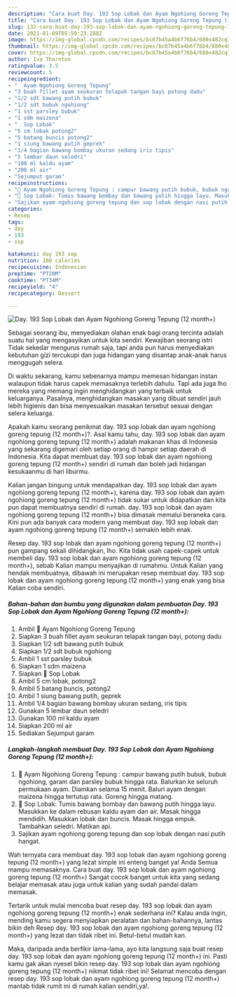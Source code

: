 ```yaml
---
description: "Cara buat Day. 193 Sop Lobak dan Ayam Ngohiong Goreng Tepung (12 month+) Sederhana Untuk Jualan"
title: "Cara buat Day. 193 Sop Lobak dan Ayam Ngohiong Goreng Tepung (12 month+) Sederhana Untuk Jualan"
slug: 132-cara-buat-day-193-sop-lobak-dan-ayam-ngohiong-goreng-tepung-12-month-sederhana-untuk-jualan
date: 2021-01-09T05:59:23.288Z
image: https://img-global.cpcdn.com/recipes/bc67b45a4b6f76b4/680x482cq70/day-193-sop-lobak-dan-ayam-ngohiong-goreng-tepung-12-month-foto-resep-utama.jpg
thumbnail: https://img-global.cpcdn.com/recipes/bc67b45a4b6f76b4/680x482cq70/day-193-sop-lobak-dan-ayam-ngohiong-goreng-tepung-12-month-foto-resep-utama.jpg
cover: https://img-global.cpcdn.com/recipes/bc67b45a4b6f76b4/680x482cq70/day-193-sop-lobak-dan-ayam-ngohiong-goreng-tepung-12-month-foto-resep-utama.jpg
author: Iva Thornton
ratingvalue: 3.5
reviewcount: 5
recipeingredient:
- "  Ayam Ngohiong Goreng Tepung"
- "3 buah fillet ayam seukuran telapak tangan bayi potong dadu"
- "1/2 sdt bawang putih bubuk"
- "1/2 sdt bubuk ngohiong"
- "1 sst parsley bubuk"
- "1 sdm maizena"
- "  Sop Lobak"
- "5 cm lobak potong2"
- "5 batang buncis potong2"
- "1 siung bawang putih geprek"
- "1/4 bagian bawang bombay ukuran sedang iris tipis"
- "5 lembar daun seledri"
- "100 ml kaldu ayam"
- "200 ml air"
- "Sejumput garam"
recipeinstructions:
- "🍛 Ayam Ngohiong Goreng Tepung : campur bawang putih bubuk, bubuk ngohiong, garam dan parsley bubuk hingga rata. Balurkan ke seluruh permukaan ayam. Diamkan selama 15 menit. Baluri ayam dengan maizena hingga tertutup rata. Goreng hingga matang."
- "🍛 Sop Lobak: Tumis bawang bombay dan bawang putih hingga layu. Masukkan ke dalam rebusan kaldu ayam dan air. Masak hingga mendidih. Masukkan lobak dan buncis. Masak hingga empuk. Tambahkan seledri. Matikan api."
- "Sajikan ayam ngohiong goreng tepung dan sop lobak dengan nasi putih hangat."
categories:
- Resep
tags:
- day
- 193
- sop

katakunci: day 193 sop 
nutrition: 160 calories
recipecuisine: Indonesian
preptime: "PT20M"
cooktime: "PT34M"
recipeyield: "4"
recipecategory: Dessert

---
```



![Day. 193 Sop Lobak dan Ayam Ngohiong Goreng Tepung (12 month+)](https://img-global.cpcdn.com/recipes/bc67b45a4b6f76b4/680x482cq70/day-193-sop-lobak-dan-ayam-ngohiong-goreng-tepung-12-month-foto-resep-utama.jpg)

Sebagai seorang ibu, menyediakan olahan enak bagi orang tercinta adalah suatu hal yang mengasyikan untuk kita sendiri. Kewajiban seorang istri Tidak sekedar mengurus rumah saja, tapi anda pun harus menyediakan kebutuhan gizi tercukupi dan juga hidangan yang disantap anak-anak harus menggugah selera.

Di waktu  sekarang, kamu sebenarnya mampu memesan hidangan instan walaupun tidak harus capek memasaknya terlebih dahulu. Tapi ada juga lho mereka yang memang ingin menghidangkan yang terbaik untuk keluarganya. Pasalnya, menghidangkan masakan yang dibuat sendiri jauh lebih higienis dan bisa menyesuaikan masakan tersebut sesuai dengan selera keluarga. 



Apakah kamu seorang penikmat day. 193 sop lobak dan ayam ngohiong goreng tepung (12 month+)?. Asal kamu tahu, day. 193 sop lobak dan ayam ngohiong goreng tepung (12 month+) adalah makanan khas di Indonesia yang sekarang digemari oleh setiap orang di hampir setiap daerah di Indonesia. Kita dapat membuat day. 193 sop lobak dan ayam ngohiong goreng tepung (12 month+) sendiri di rumah dan boleh jadi hidangan kesukaanmu di hari liburmu.

Kalian jangan bingung untuk mendapatkan day. 193 sop lobak dan ayam ngohiong goreng tepung (12 month+), karena day. 193 sop lobak dan ayam ngohiong goreng tepung (12 month+) tidak sukar untuk didapatkan dan kita pun dapat membuatnya sendiri di rumah. day. 193 sop lobak dan ayam ngohiong goreng tepung (12 month+) bisa dimasak memalui beraneka cara. Kini pun ada banyak cara modern yang membuat day. 193 sop lobak dan ayam ngohiong goreng tepung (12 month+) semakin lebih enak.

Resep day. 193 sop lobak dan ayam ngohiong goreng tepung (12 month+) pun gampang sekali dihidangkan, lho. Kita tidak usah capek-capek untuk membeli day. 193 sop lobak dan ayam ngohiong goreng tepung (12 month+), sebab Kalian mampu menyajikan di rumahmu. Untuk Kalian yang hendak membuatnya, dibawah ini merupakan resep membuat day. 193 sop lobak dan ayam ngohiong goreng tepung (12 month+) yang enak yang bisa Kalian coba sendiri.

<!--inarticleads1-->

##### Bahan-bahan dan bumbu yang digunakan dalam pembuatan Day. 193 Sop Lobak dan Ayam Ngohiong Goreng Tepung (12 month+):

1. Ambil  🍛 Ayam Ngohiong Goreng Tepung
1. Siapkan 3 buah fillet ayam seukuran telapak tangan bayi, potong dadu
1. Siapkan 1/2 sdt bawang putih bubuk
1. Siapkan 1/2 sdt bubuk ngohiong
1. Ambil 1 sst parsley bubuk
1. Siapkan 1 sdm maizena
1. Siapkan  🍛 Sop Lobak
1. Ambil 5 cm lobak, potong2
1. Ambil 5 batang buncis, potong2
1. Ambil 1 siung bawang putih, geprek
1. Ambil 1/4 bagian bawang bombay ukuran sedang, iris tipis
1. Gunakan 5 lembar daun seledri
1. Gunakan 100 ml kaldu ayam
1. Siapkan 200 ml air
1. Sediakan Sejumput garam




<!--inarticleads2-->

##### Langkah-langkah membuat Day. 193 Sop Lobak dan Ayam Ngohiong Goreng Tepung (12 month+):

1. 🍛 Ayam Ngohiong Goreng Tepung : campur bawang putih bubuk, bubuk ngohiong, garam dan parsley bubuk hingga rata. Balurkan ke seluruh permukaan ayam. Diamkan selama 15 menit. Baluri ayam dengan maizena hingga tertutup rata. Goreng hingga matang.
1. 🍛 Sop Lobak: Tumis bawang bombay dan bawang putih hingga layu. Masukkan ke dalam rebusan kaldu ayam dan air. Masak hingga mendidih. Masukkan lobak dan buncis. Masak hingga empuk. Tambahkan seledri. Matikan api.
1. Sajikan ayam ngohiong goreng tepung dan sop lobak dengan nasi putih hangat.




Wah ternyata cara membuat day. 193 sop lobak dan ayam ngohiong goreng tepung (12 month+) yang lezat simple ini enteng banget ya! Anda Semua mampu memasaknya. Cara buat day. 193 sop lobak dan ayam ngohiong goreng tepung (12 month+) Sangat cocok banget untuk kita yang sedang belajar memasak atau juga untuk kalian yang sudah pandai dalam memasak.

Tertarik untuk mulai mencoba buat resep day. 193 sop lobak dan ayam ngohiong goreng tepung (12 month+) enak sederhana ini? Kalau anda ingin, mending kamu segera menyiapkan peralatan dan bahan-bahannya, lantas bikin deh Resep day. 193 sop lobak dan ayam ngohiong goreng tepung (12 month+) yang lezat dan tidak ribet ini. Betul-betul mudah kan. 

Maka, daripada anda berfikir lama-lama, ayo kita langsung saja buat resep day. 193 sop lobak dan ayam ngohiong goreng tepung (12 month+) ini. Pasti kamu gak akan nyesel bikin resep day. 193 sop lobak dan ayam ngohiong goreng tepung (12 month+) nikmat tidak ribet ini! Selamat mencoba dengan resep day. 193 sop lobak dan ayam ngohiong goreng tepung (12 month+) mantab tidak rumit ini di rumah kalian sendiri,ya!.

